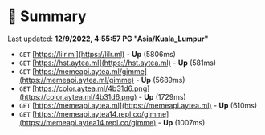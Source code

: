 # 📖 Summary
Last updated: **12/9/2022, 4:55:57 PG "Asia/Kuala_Lumpur"**

- `GET` [https://lilr.ml](https://lilr.ml) - **Up** (5806ms)
- `GET` [https://hst.aytea.ml](https://hst.aytea.ml) - **Up** (581ms)
- `GET` [https://memeapi.aytea.ml/gimme](https://memeapi.aytea.ml/gimme) - **Up** (5689ms)
- `GET` [https://color.aytea.ml/4b31d6.png](https://color.aytea.ml/4b31d6.png) - **Up** (1729ms)
- `GET` [https://memeapi.aytea.ml](https://memeapi.aytea.ml) - **Up** (610ms)
- `GET` [https://memeapi.aytea14.repl.co/gimme](https://memeapi.aytea14.repl.co/gimme) - **Up** (1007ms)
